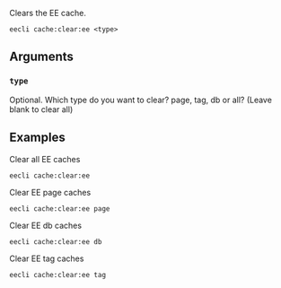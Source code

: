 Clears the EE cache.

```
eecli cache:clear:ee <type>
```

## Arguments

### `type`

Optional. Which type do you want to clear? page, tag, db or all? (Leave blank to clear all)

## Examples

Clear all EE caches

```
eecli cache:clear:ee
```

Clear EE page caches

```
eecli cache:clear:ee page
```

Clear EE db caches

```
eecli cache:clear:ee db
```

Clear EE tag caches

```
eecli cache:clear:ee tag
```